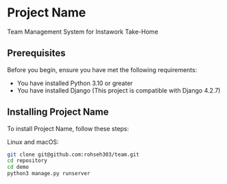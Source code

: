 # Project Name

Team Management System for Instawork Take-Home

## Prerequisites

Before you begin, ensure you have met the following requirements:

- You have installed Python 3.10 or greater
- You have installed Django (This project is compatible with Django 4.2.7)

## Installing Project Name

To install Project Name, follow these steps:

Linux and macOS:

```bash
git clone git@github.com:rohseh303/team.git
cd repository
cd demo
python3 manage.py runserver
